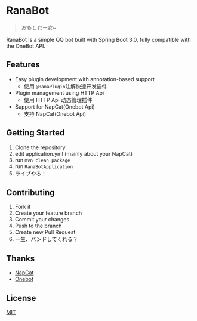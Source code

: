 # RanaBot

> *おもしれー女~*

RanaBot is a simple QQ bot built with Spring Boot 3.0, fully compatible with the OneBot API.

## Features

- Easy plugin development with annotation-based support
    - 使用 `@RanaPlugin`注解快速开发插件
- Plugin management using HTTP Api
    - 使用 HTTP Api 动态管理插件
- Support for NapCat(Onebot Api)
    - 支持 NapCat(Onebot Api)

## Getting Started

1. Clone the repository
2. edit application.yml (mainly about your NapCat)
3. run `mvn clean package`
4. run `RanaBotApplication`
5. ライブやろ！

## Contributing

1. Fork it
2. Create your feature branch
3. Commit your changes
4. Push to the branch
5. Create new Pull Request
6. 一生、バンドしてくれる？

## Thanks

- [NapCat](https://github.com/NapNeko/NapCatQQ)
- [Onebot](https://github.com/howmanybots/onebot)

## License

[MIT](LICENSE)
